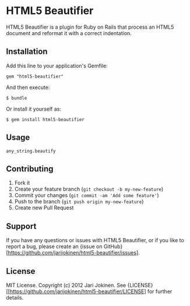 # HTML5 Beautifier

HTML5 Beautifier is a plugin for Ruby on Rails that process an HTML5 document and reformat it with a correct indentation.

## Installation

Add this line to your application's Gemfile:

    gem "html5-beautifier"

And then execute:

    $ bundle

Or install it yourself as:

    $ gem install html5-beautifier

## Usage

    any_string.beautify

## Contributing

1. Fork it
2. Create your feature branch (`git checkout -b my-new-feature`)
3. Commit your changes (`git commit -am 'Add some feature'`)
4. Push to the branch (`git push origin my-new-feature`)
5. Create new Pull Request

## Support

If you have any questions or issues with HTML5 Beautifier, or if you like to report a bug, please create an {issue on GitHub}[https://github.com/jarijokinen/html5-beautifier/issues].

## License

MIT License. Copyright (c) 2012 Jari Jokinen. See {LICENSE}[[https://github.com/jarijokinen/html5-beautifier/LICENSE] for further details.
